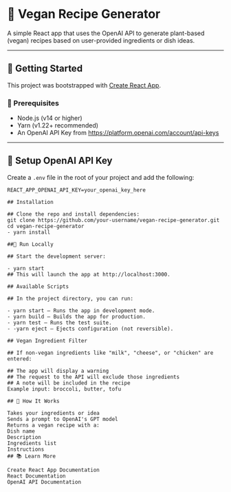 # 🌿 Vegan Recipe Generator

A simple React app that uses the OpenAI API to generate plant-based (vegan) recipes based on user-provided ingredients or dish ideas.

---

## 🚀 Getting Started

This project was bootstrapped with [Create React App](https://github.com/facebook/create-react-app).

### 🔧 Prerequisites

- Node.js (v14 or higher)
- Yarn (v1.22+ recommended)
- An OpenAI API Key from https://platform.openai.com/account/api-keys

---

## 🔐 Setup OpenAI API Key

Create a `.env` file in the root of your project and add the following:

```env
REACT_APP_OPENAI_API_KEY=your_openai_key_here

## Installation

## Clone the repo and install dependencies:
git clone https://github.com/your-username/vegan-recipe-generator.git
cd vegan-recipe-generator
- yarn install

##🧪 Run Locally

## Start the development server:

- yarn start
## This will launch the app at http://localhost:3000.

## Available Scripts

## In the project directory, you can run:

- yarn start — Runs the app in development mode.
- yarn build — Builds the app for production.
- yarn test — Runs the test suite.
- -yarn eject — Ejects configuration (not reversible).

## Vegan Ingredient Filter

## If non-vegan ingredients like "milk", "cheese", or "chicken" are entered:

## The app will display a warning
## The request to the API will exclude those ingredients
## A note will be included in the recipe
Example input: broccoli, butter, tofu

## 🧠 How It Works

Takes your ingredients or idea
Sends a prompt to OpenAI's GPT model
Returns a vegan recipe with a:
Dish name
Description
Ingredients list
Instructions
## 📚 Learn More

Create React App Documentation
React Documentation
OpenAI API Documentation
